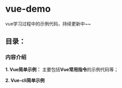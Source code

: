 # vue-demo
vue学习过程中的示例代码，持续更新中~~

## 目录：

### 内容介绍

**1. Vue简单示例：** 主要包括**Vue常用指令**的示例代码等；

**2. Vue-cli简单示例**

